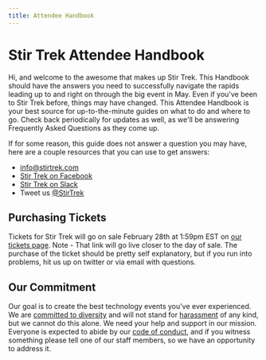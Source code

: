 ```yaml
---
title: Attendee Handbook
---
```


# Stir Trek Attendee Handbook
<div class="icon-hr"></div>

Hi, and welcome to the awesome that makes up Stir Trek.  This Handbook should have the answers you need to successfully navigate the rapids leading up to and right on through the big event in May.  Even if you've been to Stir Trek before, things may have changed.  This Attendee Handbook is your best source for up-to-the-minute guides on what to do and where to go.  Check back periodically for updates as well, as we'll be answering Frequently Asked Questions as they come up.

If for some reason, this guide does not answer a question you may have, here are a couple resources that you can use to get answers:

* [info@stirtrek.com](mailto:info@stirtrek.com)
* [Stir Trek on Facebook](http://www.facebook.com/StirTrek)
* [Stir Trek on Slack](http://StirTrek.slack.com)
* Tweet us [@StirTrek](https://twitter.com/StirTrek)


## Purchasing Tickets
Tickets for Stir Trek will go on sale February 28th at 1:59pm EST on [our tickets page](https://stirtrek2019.eventbrite.com/). Note - That link will go live closer to the day of sale. The purchase of the ticket should be pretty self explanatory, but if you run into problems, hit us up on twitter or via email with questions.

## Our Commitment
Our goal is to create the best technology events you’ve ever experienced. We are [committed to diversity](/Info/CommitmentToDiversity) and will not stand for [harassment](/Info/AntiHarassmentPolicy) of any kind, but we cannot do this alone. We need your help and support in our mission. Everyone is expected to abide by our [code of conduct](/Info/CodeOfConduct), and if you witness something please tell one of our staff members, so we have an opportunity to address it.
